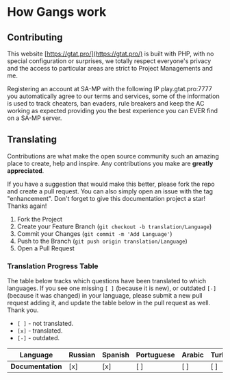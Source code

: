 # How Gangs work

## Contributing

This website [https://gtat.pro/](https://gtat.pro/) is built with PHP, with no special configuration or
surprises, we totally respect everyone's privacy and the access to particular areas are strict to Project Managements and me.

Registering an account at SA-MP with the following IP play.gtat.pro:7777 you automatically agree to our terms and services, some of the information is used to track cheaters, ban evaders, rule breakers and keep the AC working as expected providing you the best experience you can EVER find on a SA-MP server.

## Translating

Contributions are what make the open source community such an amazing place to create, help and inspire. Any contributions you make are **greatly appreciated**.

If you have a suggestion that would make this better, please fork the repo and create a pull request. You can also simply open an issue with the tag "enhancement".
Don't forget to give this documentation project a star! Thanks again!

1. Fork the Project
2. Create your Feature Branch (`git checkout -b translation/Language`)
3. Commit your Changes (`git commit -m 'Add Language'`)
4. Push to the Branch (`git push origin translation/Language`)
5. Open a Pull Request

### Translation Progress Table

The table below tracks which questions have been translated to which languages. If you see one
missing `[ ]` (because it is new), or outdated `[-]` (because it was changed) in your language,
please submit a new pull request adding it, and update the table below in the pull request as well.
Thank you.

- `[ ]` - not translated.
- `[x]` - translated.
- `[-]` - outdated.

| Language                                                  | Russian | Spanish | Portuguese | Arabic | Turkish | Italian |
| --------------------------------------------------------- | ------- | ------- |------- |------- |------- |------- |
| **Documentation**                                         | [x]     | [x]      | [ ]        | [ ]      | [ ]      | [ ]      | 


